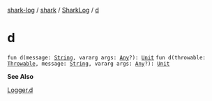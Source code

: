 [shark-log](../../index.md) / [shark](../index.md) / [SharkLog](index.md) / [d](./d.md)

# d

`fun d(message: `[`String`](https://kotlinlang.org/api/latest/jvm/stdlib/kotlin/-string/index.html)`, vararg args: `[`Any`](https://kotlinlang.org/api/latest/jvm/stdlib/kotlin/-any/index.html)`?): `[`Unit`](https://kotlinlang.org/api/latest/jvm/stdlib/kotlin/-unit/index.html)
`fun d(throwable: `[`Throwable`](https://kotlinlang.org/api/latest/jvm/stdlib/kotlin/-throwable/index.html)`, message: `[`String`](https://kotlinlang.org/api/latest/jvm/stdlib/kotlin/-string/index.html)`, vararg args: `[`Any`](https://kotlinlang.org/api/latest/jvm/stdlib/kotlin/-any/index.html)`?): `[`Unit`](https://kotlinlang.org/api/latest/jvm/stdlib/kotlin/-unit/index.html)

**See Also**

[Logger.d](-logger/d.md)

